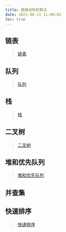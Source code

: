 ```yaml
---
title: 数据结构和算法
date: 2021-06-11 11:00:02
toc: true
---
```


## 链表
>[链表](/All/algorithm/linkedList "链表")

## 队列
>[队列](/All/algorithm/Queue "队列")

## 栈
>[栈](/All/algorithm/Stack "栈")

## 二叉树
>[二叉树](/All/algorithm/BinaryTree "二叉树")

## 堆和优先队列
>[堆和优先队列](/All/algorithm/Heap "堆和优先队列")

## 并查集

## 快速排序
>[快速排序](/All/algorithm/QuickSort "快速排序")